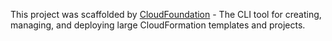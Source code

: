 This project was scaffolded by [CloudFoundation](https://github.com/jcolemorrison/cloudfoundation) - The CLI tool for creating, managing,  and deploying large CloudFormation templates and projects.
